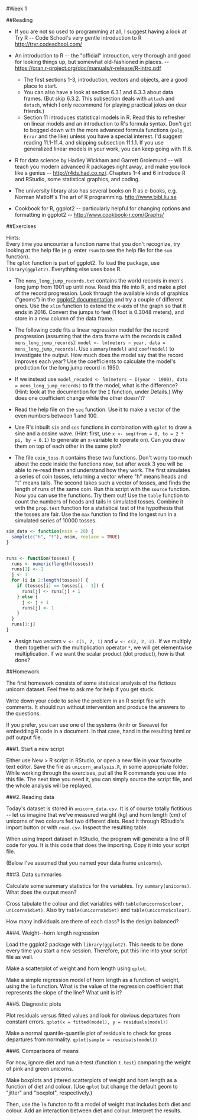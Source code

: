 #Week 1


##Reading

* If you are not so used to programming at all, I suggest having a look at Try R -- Code School's very gentle introduction to R <http://tryr.codeschool.com/>

* An introduction to R -- the "official" introuction, very thorough and good for looking things up, but somewhat old-fashioned in places. -- <https://cran.r-project.org/doc/manuals/r-release/R-intro.pdf>
    * The first sections 1-3, introduction, vectors and objects, are a good place to start.
    * You can also have a look at section 6.3.1 and 6.3.3 about data frames. (But skip 6.3.2. This subsection deals with `attach` and `detach`, which I only recommend for playing practical jokes on dear friends.)
    * Section 11 introduces statistical models in R. Read this to refresher on linear models and an introduction to R's formula syntax. Don't get to bogged down with the more advanced formula functions (`poly`, `Error` and the like) unless you have a special interest. I'd suggest reading 11.1-11.4, and skipping subsection 11.1.1. If you use generalized linear models in your work, you can keep going with 11.6.

* R for data science by Hadley Wickham and Garrett Grolemund -- will teach you modern advanced R packages right away, and make you look like a genius -- <http://r4ds.had.co.nz/>. Chapters 1-4 and 6 introduce R and RStudio, some statistical graphics, and coding. 


* The university library also has several books on R as e-books, e.g. Norman Matloff's The art of R programming. <http://www.bibl.liu.se>

* Cookbook for R, ggplot2 -- particularly helpful for changing options and formatting in ggplot2 -- <http://www.cookbook-r.com/Graphs/>



##Exercises

Hints:  
Every time you encounter a function name that you don't recognize, try looking at the help file (e.g. enter `?sum` to see the help file for the `sum` function).  
The `qplot` function is part of ggplot2. To load the package, use `library(ggplot2)`. Everything else uses base R.

* The `mens_long_jump_records.txt` contains the world records in men's long jump from 1901 up until now. Read this file into R, and make a plot of the record progression. Look through the available kinds of graphics ("geoms") in the [ggplot2 documentation](http://docs.ggplot2.org/current/) and try a couple of different ones. Use the `xlim` function to extend the x-axis of the graph so that it ends in 2016. Convert the jumps to feet (1 foot is 0.3048 meters), and store in a new column of the data frame.

* The following code fits a linear regression model for the record progression (assuming that the data frame with the records is called `mens_long_jump_records`): `model <- lm(meters ~ year, data = mens_long_jump_records)`. Use `summary(model)` and `coef(model)` to investigate the output. How much does the model say that the record improves each year? Use the coefficients to calculate the model's prediction for the long jump record in 1950.

* If we instead use `model_recoded <- lm(meters ~ I(year - 1900), data = mens_long_jump_records)` to fit the model, what is the difference? (Hint: look at the documention for the `I` function, under Details.) Why does one coefficient change while the other doesn't?

* Read the help file on the `seq` function. Use it to make a vector of the even numbers between 1 and 100.

* Use R's inbuilt `sin` and `cos` functions in combination with `qplot` to draw a sine and a cosine wave. (Hint: first, use `x <- seq(from = 0, to = 2 * pi, by = 0.1)` to generate an x-variable to operate on). Can you draw them on top of each other in the same plot?

* The file `coin_toss.R` contains these two functions. Don't worry too much about the code inside the functions now, but after week 3 you will be able to re-read them and understand how they work. The first simulates a series of coin tosses, returning a vector where "h" means heads and "t" means tails. The second takes such a vector of tosses, and finds the length of runs of the same coin. Run this script with the `source` function. Now you can use the functions. Try them out! Use the `table` function to count the numbers of heads and tails in simulated tosses. Combine it with the `prop.test` function for a statistical test of the hypothesis that the tosses are fair. Use the `max` function to find the longest run in a simulated series of 10000 tosses.  

```R
sim_data <- function(nsim = 20) {
  sample(c("h", "t"), nsim, replace = TRUE)
}


runs <- function(tosses) {
  runs <- numeric(length(tosses))
  runs[1] <- 1
  j <- 1
  for (i in 2:length(tosses)) {
    if (tosses[i] == tosses[i - 1]) {
      runs[j] <- runs[j] + 1
    } else {
      j <- j + 1
      runs[j] <- 1
    }
  }
  runs[1:j]
}
```

* Assign two vectors `v <- c(1, 2, 1)` and `w <- c(2, 2, 2).` If we multiply them together with the multiplication operator `*`, we will get elementwise multiplication. If we want the scalar product (dot product), how is that done?


##Homework

The first homework consists of some statisical analysis of the fictious unicorn dataset. Feel free to ask me for help if you get stuck.

Write down your code to solve the problem in an R script file with comments. It should run without intervention and produce the answers to the questions.

If you prefer, you can use one of the systems (knitr or Sweave) for embedding R code in a document. In that case, hand in the resulting html or pdf output file.

###1. Start a new script

Either use New > R script in RStudio, or open a new file in your favourite text editor. Save the file as `unicorn_analysis.R`, in some appropriate folder. While working through the exercises, put all the R commands you use into this file. The next time you need it, you can simply source the script file, and the whole analysis will be replayed.

###2. Reading data

Today's dataset is stored in `unicorn_data.csv`. It is of course totally fictitious -- let us imagine that we've measured weight (kg) and horn length (cm) of unicorns of two colours fed two different diets. Read it through RStudio's import button or with `read.csv`. Inspect the resulting table.

When using Import dataset in RStudio, the program will generate a line of R code for you. It is this code that does the importing. Copy it into your script file.

(Below I've assumed that you named your data frame `unicorns`).


###3. Data summaries

Calculate some summary statistics for the variables. Try `summary(unicorns)`. What does the output mean?

Cross tabulate the colour and diet variables with `table(unicorns$colour, unicorns$diet)`. Also try `table(unicorns$diet)` and `table(unicorns$colour)`.

How many individuals are there of each class? Is the design balanced? 
	

###4. Weight--horn length regression

Load the ggplot2 package with `library(ggplot2)`. This needs to be done every time you start a new session. Therefore, put this line into your script file as well.

Make a scatterplot of weight and horn length using `qplot`.

Make a simple regression model of horn length as a function of weight, using the `lm` function. What is the value of the regression coefficient that represents the slope of the line? What unit is it?


###5. Diagnostic plots

Plot residuals versus fitted values and look for obvious departures from constant errors. `qplot(x = fitted(model), y = residuals(model))`

Make a normal quantile-quantile plot of residuals to check for gross departures from normality. `qplot(sample = residuals(model))`


###6. Comparisons of means

For now, ignore diet and run a t-test (function `t.test`) comparing the weight of pink and green unicorns.

Make boxplots and jittered scatterplots of weight and horn length as a function of diet and colour. (Use `qplot` but change the default geom to "jitter" and "boxplot", respectively.)

Then, use the `lm` functon to fit a model of weight that includes both diet and colour. Add an interaction between diet and colour. Interpret the results.
